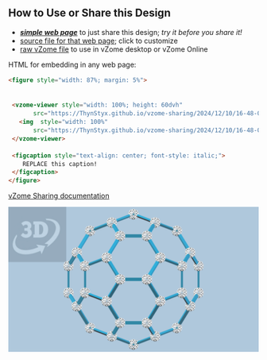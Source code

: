 
## How to Use or Share this Design

 - [***simple web page***](<https://ThynStyx.github.io/vzome-sharing/2024/12/10/16-48-08-Golden-Truncated-Icosahedron/>) to just share this design; *try it before you share it!*
 - [source file for that web page](<https://github.com/ThynStyx/vzome-sharing/edit/main/2024/12/10/16-48-08-Golden-Truncated-Icosahedron/index.md>); click to customize
 - [raw vZome file](<https://raw.githubusercontent.com/ThynStyx/vzome-sharing/main/2024/12/10/16-48-08-Golden-Truncated-Icosahedron/Golden-Truncated-Icosahedron.vZome>) to use in vZome desktop or vZome Online
 
 HTML for embedding in any web page:
 ```html
<figure style="width: 87%; margin: 5%">
  
  
  <vzome-viewer style="width: 100%; height: 60dvh" 
        src="https://ThynStyx.github.io/vzome-sharing/2024/12/10/16-48-08-Golden-Truncated-Icosahedron/Golden-Truncated-Icosahedron.vZome" >
    <img  style="width: 100%"
        src="https://ThynStyx.github.io/vzome-sharing/2024/12/10/16-48-08-Golden-Truncated-Icosahedron/Golden-Truncated-Icosahedron.png" >
  </vzome-viewer>

  <figcaption style="text-align: center; font-style: italic;">
     REPLACE this caption!
  </figcaption>
</figure>

 ```

[vZome Sharing documentation](https://vzome.github.io/vzome/sharing.html#how-it-works)

![Image](<Golden-Truncated-Icosahedron.png>)

